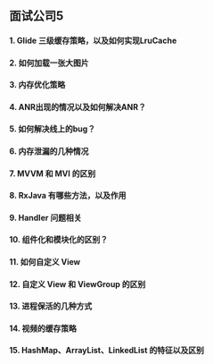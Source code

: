 ## 面试公司5

#### 1. Glide 三级缓存策略，以及如何实现LruCache

#### 2. 如何加载一张大图片

#### 3. 内存优化策略

#### 4. ANR出现的情况以及如何解决ANR？

#### 5. 如何解决线上的bug？

#### 6. 内存泄漏的几种情况

#### 7. MVVM 和 MVI 的区别

#### 8. RxJava 有哪些方法，以及作用

#### 9. Handler 问题相关

#### 10. 组件化和模块化的区别？

#### 11. 如何自定义 View

#### 12. 自定义 View 和 ViewGroup 的区别

#### 13. 进程保活的几种方式

#### 14. 视频的缓存策略

#### 15. HashMap、ArrayList、LinkedList 的特征以及区别





